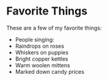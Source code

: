 # Favorite Things

These are a few of my favorite things:

- People singing:
- Raindrops on roses
- Whiskers on puppies
- Bright copper kettles
- Warm woolen mittens
- Marked down candy prices
